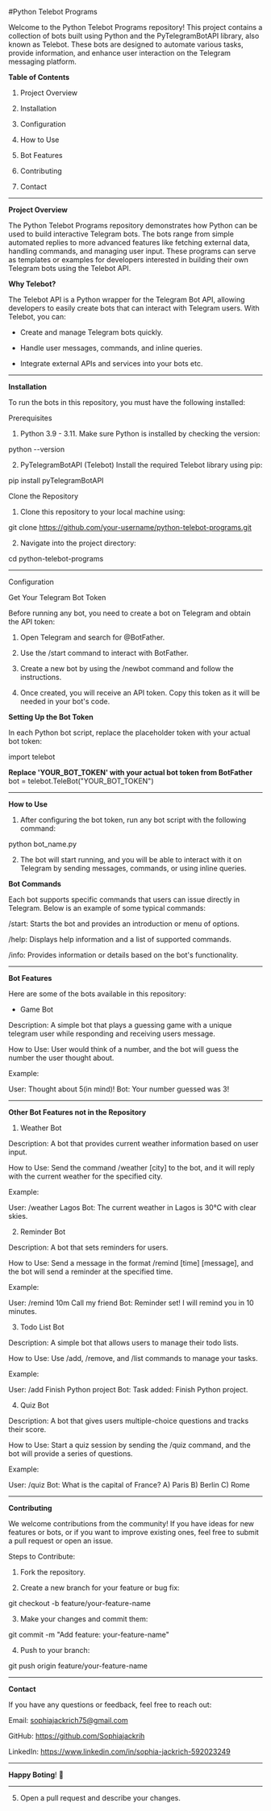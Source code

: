 
#Python Telebot Programs

Welcome to the Python Telebot Programs repository! This project contains a collection of bots built using Python and the PyTelegramBotAPI library, also known as Telebot. 
These bots are designed to automate various tasks, provide information, and enhance user interaction on the Telegram messaging platform.

**Table of Contents**

1. Project Overview


2. Installation


3. Configuration


4. How to Use


5. Bot Features


6. Contributing


7. Contact


---

**Project Overview**

The Python Telebot Programs repository demonstrates how Python can be used to build interactive Telegram bots. 
The bots range from simple automated replies to more advanced features like fetching external data, handling commands, and managing user input.
These programs can serve as templates or examples for developers interested in building their own Telegram bots using the Telebot API.

**Why Telebot?**

The Telebot API is a Python wrapper for the Telegram Bot API, allowing developers to easily create bots that can interact with Telegram users. With Telebot, you can:

- Create and manage Telegram bots quickly.

- Handle user messages, commands, and inline queries.

- Integrate external APIs and services into your bots etc.



---

**Installation**

To run the bots in this repository, you must have the following installed:

Prerequisites

1. Python 3.9 - 3.11.
Make sure Python is installed by checking the version:

python --version


2. PyTelegramBotAPI (Telebot)
Install the required Telebot library using pip:

pip install pyTelegramBotAPI



Clone the Repository

1. Clone this repository to your local machine using:

git clone https://github.com/your-username/python-telebot-programs.git


2. Navigate into the project directory:

cd python-telebot-programs




---

Configuration

Get Your Telegram Bot Token

Before running any bot, you need to create a bot on Telegram and obtain the API token:

1. Open Telegram and search for @BotFather.


2. Use the /start command to interact with BotFather.


3. Create a new bot by using the /newbot command and follow the instructions.


4. Once created, you will receive an API token. Copy this token as it will be needed in your bot's code.



**Setting Up the Bot Token**

In each Python bot script, replace the placeholder token with your actual bot token:

import telebot

 **Replace 'YOUR_BOT_TOKEN' with your actual bot token from BotFather**
bot = telebot.TeleBot("YOUR_BOT_TOKEN")


---

**How to Use**

1. After configuring the bot token, run any bot script with the following command:

python bot_name.py


2. The bot will start running, and you will be able to interact with it on Telegram by sending messages, commands, or using inline queries.



**Bot Commands**

Each bot supports specific commands that users can issue directly in Telegram. Below is an example of some typical commands:

/start: Starts the bot and provides an introduction or menu of options.

/help: Displays help information and a list of supported commands.

/info: Provides information or details based on the bot's functionality.



---

**Bot Features**

Here are some of the bots available in this repository:

- Game Bot

Description: A simple bot that plays a guessing game with a unique telegram user while responding and receiving users message.

How to Use: User would think of a number, and the bot will guess the number the user thought about.

Example:

User: Thought about 5(in mind)!
Bot: Your number guessed was 3!


---

**Other Bot Features not in the Repository**

1. Weather Bot

Description: A bot that provides current weather information based on user input.

How to Use: Send the command /weather [city] to the bot, and it will reply with the current weather for the specified city.

Example:

User: /weather Lagos
Bot: The current weather in Lagos is 30°C with clear skies.


2. Reminder Bot

Description: A bot that sets reminders for users.

How to Use: Send a message in the format /remind [time] [message], and the bot will send a reminder at the specified time.

Example:

User: /remind 10m Call my friend
Bot: Reminder set! I will remind you in 10 minutes.


3. Todo List Bot

Description: A simple bot that allows users to manage their todo lists.

How to Use: Use /add, /remove, and /list commands to manage your tasks.

Example:

User: /add Finish Python project
Bot: Task added: Finish Python project.


4. Quiz Bot

Description: A bot that gives users multiple-choice questions and tracks their score.

How to Use: Start a quiz session by sending the /quiz command, and the bot will provide a series of questions.

Example:

User: /quiz
Bot: What is the capital of France?
A) Paris
B) Berlin
C) Rome



---

**Contributing**

We welcome contributions from the community! If you have ideas for new features or bots, or if you want to improve existing ones, feel free to submit a pull request or open an issue.

Steps to Contribute:

1. Fork the repository.


2. Create a new branch for your feature or bug fix:

git checkout -b feature/your-feature-name


3. Make your changes and commit them:

git commit -m "Add feature: your-feature-name"


4. Push to your branch:

git push origin feature/your-feature-name


---

**Contact**

If you have any questions or feedback, feel free to reach out:

Email: sophiajackrich75@gmail.com

GitHub: https://github.com/Sophiajackrih

LinkedIn: https://www.linkedin.com/in/sophia-jackrich-592023249


---

**Happy Boting**! 🎉

---


5. Open a pull request and describe your changes.



